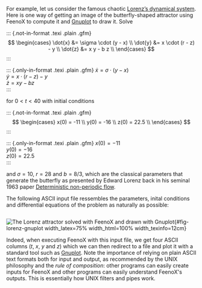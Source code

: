 
For example, let us consider the famous chaotic [Lorenz’s dynamical system](http://en.wikipedia.org/wiki/Lorenz_system). Here is one way of getting an image of the butterfly-shaped attractor using FeenoX to compute it and [Gnuplot](http://www.gnuplot.info/) to draw it. Solve 

::: {.not-in-format .texi .plain .gfm}
$$
\begin{cases}
\dot{x} &= \sigma \cdot (y - x)  \\
\dot{y} &= x \cdot (r - z) - y   \\
\dot{z} &= x y - b z             \\
\end{cases}
$$
:::

::: {.only-in-format .texi .plain .gfm}
$\dot{x} = \sigma \cdot (y - x)$  
$\dot{y} = x \cdot (r - z) - y$  
$\dot{z} = x y - b z$  
:::

for $0 < t < 40$ with initial conditions

::: {.not-in-format .texi .plain .gfm}
$$
\begin{cases}
x(0) = -11  \\
y(0) = -16  \\
z(0) = 22.5 \\
\end{cases}
$$
:::

::: {.only-in-format .texi .plain .gfm}
$x(0) = -11$  
$y(0) = -16$  
$z(0) = 22.5$  
:::


and $\sigma=10$, $r=28$ and $b=8/3$, which are the classical parameters that generate the butterfly as presented by Edward Lorenz back in his seminal 1963 paper [Deterministic non-periodic flow](http://journals.ametsoc.org/doi/abs/10.1175/1520-0469%281963%29020%3C0130%3ADNF%3E2.0.CO%3B2).

The following ASCII input file ressembles the parameters, inital conditions and differential equations of the problem as naturally as possible:

```{.feenox include="lorenz.fee"}
```

![The Lorenz attractor solved with FeenoX and drawn with Gnuplot](lorenz){#fig-lorenz-gnuplot width_latex=75% width_html=100% width_texinfo=12cm}

Indeed, when executing FeenoX with this input file, we get four ASCII columns ($t$, $x$, $y$ and $z$) which we can then redirect to a file and plot it with a standard tool such as [Gnuplot]((http://www.gnuplot.info/)). Note the importance of relying on plain ASCII text  formats both for input and output, as recommended by the UNIX philosophy and the _rule of composition_: other programs can easily create inputs for FeenoX and other programs can easily understand FeenoX's outputs. This is essentially how UNIX filters and pipes work.


 

